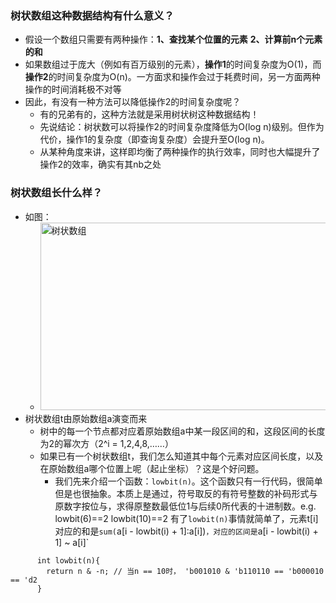 ### 树状数组这种数据结构有什么意义？
- 假设一个数组只需要有两种操作：**1、查找某个位置的元素**  **2、计算前n个元素的和**
- 如果数组过于庞大（例如有百万级别的元素），**操作1**的时间复杂度为O(1)，而**操作2**的时间复杂度为O(n)。一方面求和操作会过于耗费时间，另一方面两种操作的时间消耗极不对等
- 因此，有没有一种方法可以降低操作2的时间复杂度呢？
  - 有的兄弟有的，这种方法就是采用树状树这种数据结构！
  - 先说结论：树状数可以将操作2的时间复杂度降低为O(log n)级别。但作为代价，操作1的复杂度（即查询复杂度）会提升至O(log n)。
  - 从某种角度来讲，这样即均衡了两种操作的执行效率，同时也大幅提升了操作2的效率，确实有其nb之处
### 树状数组长什么样？
- 如图：
  - <img src="https://img-blog.csdnimg.cn/0f4d37bbe0db4b5a8e2d135f9561af77.png" alt="树状数组" width="500px" height="300px">
- 树状数组t由原始数组a演变而来
  - 树中的每一个节点都对应着原始数组a中某一段区间的和，这段区间的长度为2的幂次方（2^i = 1,2,4,8,……）
  - 如果已有一个树状数组t，我们怎么知道其中每个元素对应区间长度，以及在原始数组a哪个位置上呢（起止坐标）？这是个好问题。
    - 我们先来介绍一个函数：`lowbit(n)`。这个函数只有一行代码，很简单但是也很抽象。本质上是通过，符号取反的有符号整数的补码形式与原数字按位与，求得原整数最低位1与后续0所代表的十进制数。e.g. lowbit(6)==2   lowbit(10)==2    有了`lowbit(n)`事情就简单了，元素t[i]对应的和是`sum(`a[i - lowbit(i) + 1]:a[i])`，对应的区间是`a[i - lowbit(i) + 1] ~ a[i]`
``` CXX
      int lowbit(n){
        return n & -n; // 当n == 10时， 'b001010 & 'b110110 == 'b000010 == 'd2
      }
```
